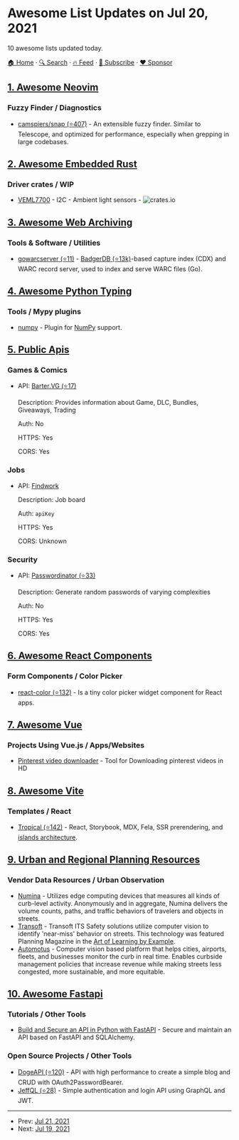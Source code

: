 # Awesome List Updates on Jul 20, 2021

10 awesome lists updated today.

[🏠 Home](/README.md) · [🔍 Search](https://www.trackawesomelist.com/search/) · [🔥 Feed](https://www.trackawesomelist.com/rss.xml) · [📮 Subscribe](https://trackawesomelist.us17.list-manage.com/subscribe?u=d2f0117aa829c83a63ec63c2f&id=36a103854c) · [❤️  Sponsor](https://github.com/sponsors/theowenyoung)



## [1. Awesome Neovim](/content/rockerBOO/awesome-neovim/README.md)

### Fuzzy Finder / Diagnostics

*   [camspiers/snap (⭐407)](https://github.com/camspiers/snap) - An extensible fuzzy finder. Similar to Telescope, and optimized for performance, especially when grepping in large codebases.

## [2. Awesome Embedded Rust](/content/rust-embedded/awesome-embedded-rust/README.md)

### Driver crates / WIP

*   [VEML7700](https://crates.io/crates/veml7700) - I2C - Ambient light sensors - ![crates.io](https://img.shields.io/crates/v/veml7700.svg)

## [3. Awesome Web Archiving](/content/iipc/awesome-web-archiving/README.md)

### Tools & Software / Utilities

*   [gowarcserver (⭐11)](https://github.com/nlnwa/gowarcserver) - [BadgerDB (⭐13k)](https://github.com/dgraph-io/badger)-based capture index (CDX) and WARC record server, used to index and serve WARC files (Go).

## [4. Awesome Python Typing](/content/typeddjango/awesome-python-typing/README.md)

### Tools / Mypy plugins

*   [numpy](https://numpy.org/devdocs/reference/typing.html) - Plugin for [NumPy](https://numpy.org) support.

## [5. Public Apis](/content/public-apis/public-apis/README.md)

### Games & Comics

- API: [Barter.VG (⭐17)](https://github.com/bartervg/barter.vg/wiki)

  Description: Provides information about Game, DLC, Bundles, Giveaways, Trading

  Auth: No

  HTTPS: Yes

  CORS: Yes



### Jobs

- API: [Findwork](https://findwork.dev/developers/)

  Description: Job board

  Auth: `apiKey`

  HTTPS: Yes

  CORS: Unknown



### Security

- API: [Passwordinator (⭐33)](https://github.com/fawazsullia/password-generator/)

  Description: Generate random passwords of varying complexities

  Auth: No

  HTTPS: Yes

  CORS: Yes



## [6. Awesome React Components](/content/brillout/awesome-react-components/README.md)

### Form Components / Color Picker

*   [react-color (⭐132)](https://github.com/uiwjs/react-color) - Is a tiny color picker widget component for React apps.

## [7. Awesome Vue](/content/vuejs/awesome-vue/README.md)

### Projects Using Vue.js / Apps/Websites

*   [Pinterest video downloader](https://www.pinterestdownloder.video/) - Tool for Downloading pinterest videos in HD

## [8. Awesome Vite](/content/vitejs/awesome-vite/README.md)

### Templates / React

*   [Tropical (⭐142)](https://github.com/bensmithett/tropical) - React, Storybook, MDX, Fela, SSR prerendering, and [islands architecture](https://www.npmjs.com/package/tropical-islands).

## [9. Urban and Regional Planning Resources](/content/APA-Technology-Division/urban-and-regional-planning-resources/README.md)

### Vendor Data Resources / Urban Observation

*   [Numina](https://numina.co/) - Utilizes edge computing devices that measures all kinds of curb-level activity. Anonymously and in aggregate, Numina delivers the volume counts, paths, and traffic behaviors of travelers and objects in streets.
*   [Transoft](https://safety.transoftsolutions.com/) - Transoft ITS Safety solutions utilize computer vision to identify 'near-miss' behavior on streets. This technology was featured Planning Magazine in the [Art of Learning by Example](https://www.planning.org/planning/2020/oct/art-of-learning-by-example/).
*   [Automotus](https://www.automotus.co/) - Computer vision based platform that helps cities, airports, fleets, and businesses monitor the curb in real time. Enables curbside management policies that increase revenue while making streets less congested, more sustainable, and more equitable.

## [10. Awesome Fastapi](/content/mjhea0/awesome-fastapi/README.md)

### Tutorials / Other Tools

*   [Build and Secure an API in Python with FastAPI](https://blog.yezz.me/blog/Build-and-Secure-an-API-in-Python-with-FastAPI) - Secure and maintain an API based on FastAPI and SQLAlchemy.

### Open Source Projects / Other Tools

*   [DogeAPI (⭐120)](https://github.com/yezz123/DogeAPI) - API with high performance to create a simple blog and CRUD with OAuth2PasswordBearer.
*   [JeffQL (⭐28)](https://github.com/yezz123/JeffQL/) - Simple authentication and login API using GraphQL and JWT.

---

- Prev: [Jul 21, 2021](/content/2021/07/21/README.md)
- Next: [Jul 19, 2021](/content/2021/07/19/README.md)